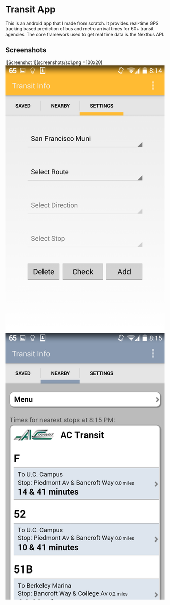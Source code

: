 Transit App
===========

This is an android app that I made from scratch. It provides real-time GPS tracking based prediction of bus and metro arrival times for 60+ transit agencies. The core framework used to get real time data is the Nextbus API.

Screenshots
-----------
![Screenshot 1](screenshots/sc1.png =100x20)
![Screenshot 2](screenshots/sc2.png)
![Screenshot 3](screenshots/sc3.png)
